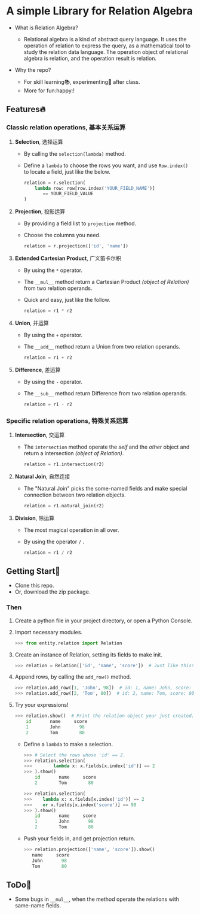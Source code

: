 # A simple Library for Relation Algebra
+ What is Relation Algebra?
  + Relational algebra is a kind of abstract query language. It uses the operation of relation to express the query, as a mathematical tool to study the relation data language. The operation object of relational algebra is relation, and the operation result is relation.

+ Why the repo?
  + For skill learning:books:, experimenting:wrench: after class.
  + More for fun:happy:!



## Features:fire:

### Classic relation operations, 基本关系运算

1. **Selection**, 选择运算

   + By calling the `selection(lambda)` method.

   + Define a `lambda` to choose the rows you want, and use `Row.index()` to locate a field, just like the below.

     ```python
     relation = r.selection(
         lambda row: row[row.index('YOUR_FIELD_NAME')] 
         	== YOUR_FIELD_VALUE
     )
     ```

2. **Projection**, 投影运算

   + By providing a field list to `projection` method.

   + Choose the columns you need.

     ```python
     relation = r.projection(['id', 'name'])
     ```

3. **Extended Cartesian Product**, 广义笛卡尔积

   + By using the  `*` operator.

   + The `__mul__` method return a Cartesian Product *(object of Relation)* from two relation operands.

   + Quick and easy, just like the follow.

     ```python
     relation = r1 * r2
     ```

4. **Union**, 并运算

   + By using the `+` operator.

   + The `__add__` method return a Union from two relation operands.

     ```python
     relation = r1 + r2
     ```

5. **Difference**, 差运算

   + By using the `-` operator.

   + The `__sub__` method return Difference from two relation operands.

     ```python
     relation = r1 - r2
     ```



### Specific relation operations, 特殊关系运算

1. **Intersection**, 交运算
   
   + The `intersection` method operate the *self* and the *other* object and return a intersection *(object of Relation)*.
   
     ```python
     relation = r1.intersection(r2)
     ```

2. **Natural Join**, 自然连接

   + The "Natural Join" picks the some-named fields and make special connection between two relation objects.

     ```python
     relation = r1.natural_join(r2)
     ```

3. **Division**, 除运算

   + The most magical operation in all over.

   + By using the operator `/` .

     ```python
     relation = r1 / r2
     ```

     

## Getting Start:rocket:

+ Clone this repo.
+ Or, download the zip package.



### Then 

1. Create a python file in your project directory, or open a Python Console.

2. Import necessary modules.

   ```python
   >>> from entity.relation import Relation
   ```

3. Create an instance of Relation, setting its  fields to make init.

   ```python
   >>> relation = Relation(['id', 'name', 'score'])  # Just like this!
   ```

4. Append rows, by calling the `add_row()` method.

   ```python
   >>> relation.add_row([1, 'John', 98])  # id: 1, name: John, score: 98
   >>> relation.add_row([2, 'Tom', 80])  # id: 2, name: Tom, score: 80
   ```

5. Try your expressions!

   ```python
   >>> relation.show()  # Print the relation object your just created.
       id       name     score   
       1        John       98    
       2        Tom        80    
   ```

   + Define a `lambda` to make a selection.

     ```python
     >>> # Select the rows whose 'id' == 2.
     >>> relation.selection(
     >>>		lambda x: x.fields[x.index('id')] == 2
     >>> ).show()
         id       name     score   
         2        Tom        80    
     ```

     ```python
     >>> relation.selection(
     >>> 	lambda x: x.fields[x.index('id')] == 2 
     >>> 	or x.fields[x.index('score')] == 98
     >>> ).show()
         id       name     score   
         1        John       98    
         2        Tom        80    
     ```

   + Push your fields in, and get projection return.

     ```python
     >>> relation.projection(['name', 'score']).show()
        name     score   
        John       98    
        Tom        80    
     ```




## ToDo:wrench:

+ Some bugs in `__mul__`, when the method operate the relations with same-name fields.





